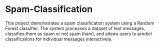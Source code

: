# Spam-Classification
This project demonstrates a spam classification system using a Random Forest classifier. The system processes a dataset of text messages, classifies them as spam or not spam (ham), and allows users to predict classifications for individual messages interactively.
